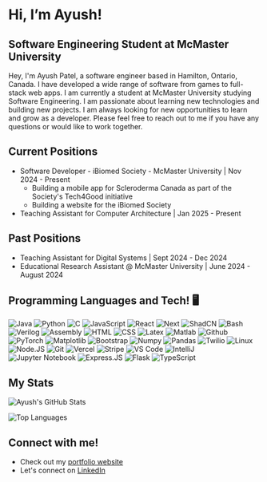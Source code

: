 # **Hi, I’m Ayush!**

## Software Engineering Student at McMaster University
Hey, I'm Ayush Patel, a software engineer based in Hamilton, Ontario, Canada. I have developed a wide range of software from games to full-stack web apps. I am currently a student at McMaster University studying Software Engineering. I am passionate about learning new technologies and building new projects. I am always looking for new opportunities to learn and grow as a developer. Please feel free to reach out to me if you have any questions or would like to work together.
## Current Positions
* Software Developer - iBiomed Society - McMaster University | Nov 2024 - Present
   - Building a mobile app for Scleroderma Canada as part of the Society's Tech4Good initiative
   - Building a website for the iBiomed Society
* Teaching Assistant for Computer Architecture | Jan 2025 - Present

## Past Positions
* Teaching Assistant for Digital Systems | Sept 2024 - Dec 2024
* Educational Research Assistant @ McMaster University | June 2024 - August 2024

## Programming Languages and Tech! 🖥️
![Java](https://img.shields.io/badge/Java-%237883ff?style=for-the-badge&logo=JAVA&logoColor=%23ffffff)
![Python](https://img.shields.io/badge/Python-%2380fffb?style=for-the-badge&logo=PYTHON&logoColor=%23ffffff)
![C](https://img.shields.io/badge/C-%2378f1ff?style=for-the-badge&logo=C&logoColor=%23ffffff)
![JavaScript](https://img.shields.io/badge/JavaScript-%ff3b68?style=for-the-badge&logo=JavaScript&logoColor=%23ffffff)
![React](https://img.shields.io/badge/React-20232A?style=for-the-badge&logo=react&logoColor=61DAFB)
![Next](https://img.shields.io/badge/next.js-000000?style=for-the-badge&logo=nextdotjs&logoColor=white)
![ShadCN](https://img.shields.io/badge/shadcn/ui-000000?style=for-the-badge&logo=shadcn/ui&logoColor=white)
![Bash](https://img.shields.io/badge/Bash-4EAA25?style=for-the-badge&logo=gnubash&logoColor=white)
![Verilog](https://img.shields.io/badge/Verilog-%23ff8cd9?style=for-the-badge&logo=Verilog&logoColor=%23ffffff)
![Assembly](https://img.shields.io/badge/Assembly-%23544bb8?style=for-the-badge&logo=ARM&logoColor=%23ffffff)
![HTML](https://img.shields.io/badge/HTML5-%23ffadef?style=for-the-badge&logo=HTML5&logoColor=%23ffffff)
![CSS](https://img.shields.io/badge/CSS-%23bc7dff?style=for-the-badge&logo=CSS&logoColor=%23ffffff)
![Latex](https://img.shields.io/badge/Latex-%2382ffae?style=for-the-badge&logo=latex&logoColor=white)
![Matlab](https://img.shields.io/badge/Matlab-%238ff8ff?style=for-the-badge&logo=MathWorks&logoColor=white)
![Github](https://img.shields.io/badge/Github-%23ff006f?style=for-the-badge&logo=Github&logoColor=%23ffffff)
![PyTorch](https://img.shields.io/badge/PyTorch-%23000dff?style=for-the-badge&logo=pytorch&logoColor=%23ffffff)
![Matplotlib](https://img.shields.io/badge/Matplotlib-%235c21ff?style=for-the-badge&logo=matplotlib&logoColor=white)
![Bootstrap](https://img.shields.io/badge/Bootstrap-%23ff00aa?style=for-the-badge)
![Numpy](https://img.shields.io/badge/Numpy-%23bc5eff?style=for-the-badge&logo=Numpy&logoColor=%23ffffff)
![Pandas](https://img.shields.io/badge/Pandas-%2300b3ff?style=for-the-badge&logo=pandas&logoColor=white)
![Twilio](https://img.shields.io/badge/Twilio-%2300ffb3?style=for-the-badge&logo=twilio&logoColor=white)
![Linux](https://img.shields.io/badge/Linux-%23d294ff?style=for-the-badge&logo=Linux&logoColor=white)
![Node.JS](https://img.shields.io/badge/Node.JS-%236155ab?style=for-the-badge&logo=node.js&logoColor=white)
![Git](https://img.shields.io/badge/Git-%3e00fa?style=for-the-badge&logo=git&logoColor=white)
![Vercel](https://img.shields.io/badge/Vercel-000000?style=for-the-badge&logo=vercel&logoColor=white)
![Stripe](https://img.shields.io/badge/Stripe-626CD9?style=for-the-badge&logo=Stripe&logoColor=white)
![VS Code](https://img.shields.io/badge/Visual%20Studio%20Code-%23e1ff9c?style=for-the-badge&logo=Visual%20Studio%20Code&logoColor=%23ffffff)
![IntelliJ](https://img.shields.io/badge/IntelliJ-%2373ffc5?style=for-the-badge&logo=intellijidea&logoColor=%23ffffff)
![Jupyter Notebook](https://img.shields.io/badge/Jupyter%20Notebook-%23ff99b8?style=for-the-badge&logo=jupyter&logoColor=%23ffffff)
![Express.JS](https://img.shields.io/badge/Express.js-000000?logo=express&logoColor=fff&style=flat)
![Flask](https://img.shields.io/badge/Flask-000000?style=for-the-badge&logo=Flask&logoColor=white)
![TypeScript](https://shields.io/badge/TypeScript-3178C6?logo=TypeScript&logoColor=FFF&style=flat-square)

## My Stats
![Ayush's GitHub Stats](https://github-readme-stats.vercel.app/api?username=Ayushpatel2026&show_icons=true&hide_rank=true&hide=stars&theme=radical)

![Top Languages](https://github-readme-stats.vercel.app/api/top-langs/?username=Ayushpatel2026&layout=compact&theme=radical&hide=jupyter%20notebook)

## Connect with me!
- Check out my [portfolio website](https://ayushpatel2026.github.io/personal_portfolio/)
- Let's connect on [LinkedIn](https://www.linkedin.com/in/ayush-patel-b55995291/)

<!---
Ayushpatel2026/Ayushpatel2026 is a ✨ special ✨ repository because its `README.md` (this file) appears on your GitHub profile.
You can click the Preview link to take a look at your changes.
--->
